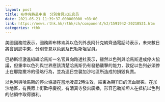 ```yaml
---
layout: post
title: 布林肯將赴中東　分別會見以巴官員
date: 2021-05-21 11:39:37.000000000 +08:00
link: https://news.rthk.hk/rthk/ch/component/k2/1591942-20210521.htm
categories: rthk
---
```


美國國務院表示，國務卿布林肯與以色列外長阿什克納齊通電話時表示，未來數日將會到訪中東，分別會見以色到及巴勒斯坦官員。

巴勒斯坦激進組織哈馬斯一名官員向路透社表示，雖然以色列與哈馬斯達成停火協議，但重申以色列與世界應該清楚哈馬斯仍有發動襲擊的能力，敦促以色列必須停止在耶路撒冷的侵略行為，並為連日空襲加沙地區所造成的損毀負責。

以色列與哈馬斯的停火協議在當地凌晨2時生效，結束為期11日的流血衝突。在加沙地區，有民眾上街歡呼慶祝，有清真寺發出廣播，形容巴勒斯坦人在抵抗以色列的佔領中取得勝利。
